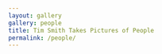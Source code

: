 ```yaml
---
layout: gallery
gallery: people
title: Tim Smith Takes Pictures of People
permalink: /people/
---
```

